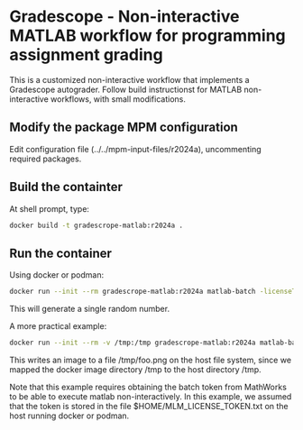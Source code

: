 # Gradescope - Non-interactive MATLAB workflow for programming assignment grading

This is a customized non-interactive workflow that implements a 
Gradescope autograder. Follow build instructionst for MATLAB non-interactive
workflows, with small modifications.

## Modify the package MPM configuration

Edit configuration file (../../mpm-input-files/r2024a), uncommenting required packages.

## Build the containter
At shell prompt, type:
```bash
docker build -t gradescrope-matlab:r2024a .
```

## Run the container
Using docker or podman:
```bash
docker run --init --rm gradescrope-matlab:r2024a matlab-batch -licenseToken "$(< /home/marek/Documents/MLM_LICENSE_TOKEN.txt)" "rand"
```

This will generate a single random number.

A more practical example:
```bash
docker run --init --rm -v /tmp:/tmp gradescrope-matlab:r2024a matlab-batch -licenseToken "$(< $HOME/Documents/MLM_LICENSE_TOKEN.txt)" "imwrite(eye(3),'/tmp/foo.png','PNG')"
```
This writes an image to a file /tmp/foo.png on the host file system, since we mapped 
the docker image directory /tmp to the host directory /tmp.

Note that this example requires obtaining the batch token from MathWorks to be able to execute matlab non-interactively. In this example, we
assumed that the token is stored in the file $HOME/MLM_LICENSE_TOKEN.txt on the host running docker or podman.
